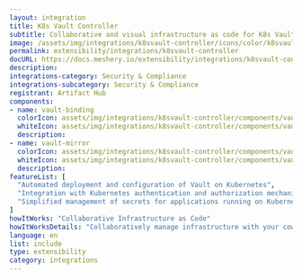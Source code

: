 ```yaml
---
layout: integration
title: K8s Vault Controller
subtitle: Collaborative and visual infrastructure as code for K8s Vault Controller
image: /assets/img/integrations/k8svault-controller/icons/color/k8svault-controller-color.svg
permalink: extensibility/integrations/k8svault-controller
docURL: https://docs.meshery.io/extensibility/integrations/k8svault-controller
description: 
integrations-category: Security & Compliance
integrations-subcategory: Security & Compliance
registrant: Artifact Hub
components: 
- name: vault-binding
  colorIcon: assets/img/integrations/k8svault-controller/components/vault-binding/icons/color/vault-binding-color.svg
  whiteIcon: assets/img/integrations/k8svault-controller/components/vault-binding/icons/white/vault-binding-white.svg
  description: 
- name: vault-mirror
  colorIcon: assets/img/integrations/k8svault-controller/components/vault-mirror/icons/color/vault-mirror-color.svg
  whiteIcon: assets/img/integrations/k8svault-controller/components/vault-mirror/icons/white/vault-mirror-white.svg
  description: 
featureList: [
  "Automated deployment and configuration of Vault on Kubernetes",
  "Integration with Kubernetes authentication and authorization mechanisms",
  "Simplified management of secrets for applications running on Kubernetes"
]
howItWorks: "Collaborative Infrastructure as Code"
howItWorksDetails: "Collaboratively manage infrastructure with your coworkers synchronously sharing the same designs."
language: en
list: include
type: extensibility
category: integrations
---
```

